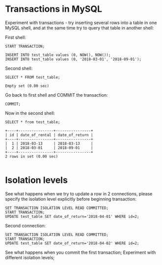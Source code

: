 # Transactions in MySQL

Experiment with transactions - try inserting several rows into a table in one MySQL shell, and at the same time try to query that table in another shell:

First shell:

```
START TRANSACTION;

INSERT INTO test_table values (0, NOW(), NOW());
INSERT INTO test_table values (0, '2018-03-01', '2018-09-01');

```

Second shell:

```
SELECT * FROM test_table;

Empty set (0.00 sec)

```

Go back to first shell and COMMIT the transaction:

```
COMMIT;
```

Now in the second shell:

```
SELECT * from test_table;

+----+----------------+----------------+
| id | date_of_rental | date_of_return |
+----+----------------+----------------+
|  1 | 2018-03-13     | 2018-03-13     |
|  2 | 2018-03-01     | 2018-09-01     |
+----+----------------+----------------+
2 rows in set (0.00 sec)


```

# Isolation levels

See what happens when we try to update a row in 2 connections, please specify the isolation level explicitly before beginning transaction:

```
SET TRANSACTION ISOLATION LEVEL READ COMMITTED;
START TRANSACTION;
UPDATE test_table SET date_of_return='2018-04-01' WHERE id=2;

```

Second connection:

```
SET TRANSACTION ISOLATION LEVEL READ COMMITTED;
START TRANSACTION;
UPDATE test_table SET date_of_return='2018-04-02' WHERE id=2;

```

See what happens when you commit the first transaction;
Experiment with different isolation levels;

